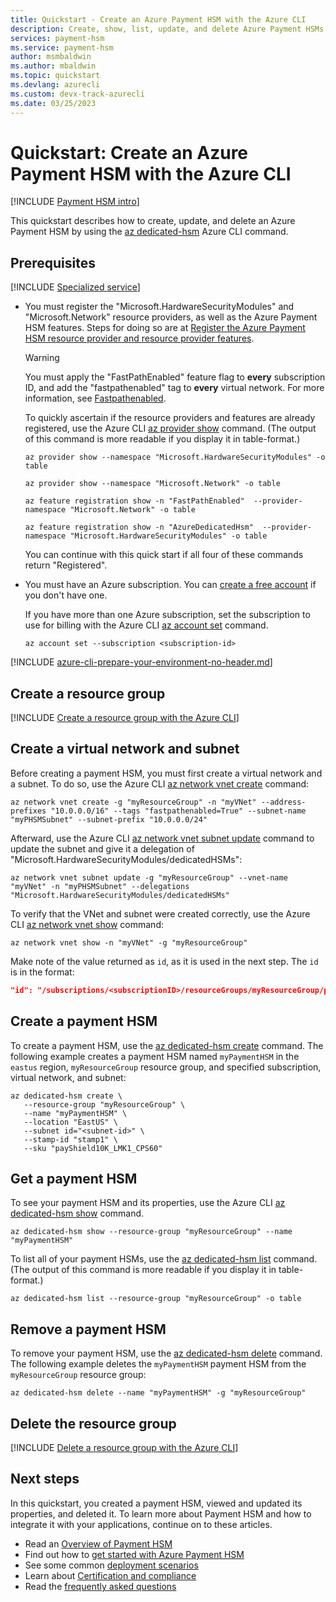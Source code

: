```yaml
---
title: Quickstart - Create an Azure Payment HSM with the Azure CLI
description: Create, show, list, update, and delete Azure Payment HSMs by using the Azure CLI.
services: payment-hsm
ms.service: payment-hsm
author: msmbaldwin
ms.author: mbaldwin
ms.topic: quickstart
ms.devlang: azurecli
ms.custom: devx-track-azurecli
ms.date: 03/25/2023
---
```


# Quickstart: Create an Azure Payment HSM with the Azure CLI

[!INCLUDE [Payment HSM intro](./includes/about-payment-hsm.md)]

This quickstart describes how to create, update, and delete an Azure Payment HSM by using the [az dedicated-hsm](/cli/azure/dedicated-hsm) Azure CLI command.

## Prerequisites

[!INCLUDE [Specialized service](../../includes/payment-hsm/specialized-service.md)]

- You must register the "Microsoft.HardwareSecurityModules" and "Microsoft.Network" resource providers, as well as the Azure Payment HSM features. Steps for doing so are at [Register the Azure Payment HSM resource provider and resource provider features](register-payment-hsm-resource-providers.md).

  > [!WARNING]
  > You must apply the "FastPathEnabled" feature flag to **every** subscription ID, and add the "fastpathenabled" tag to **every** virtual network. For more information, see [Fastpathenabled](fastpathenabled.md).

  To quickly ascertain if the resource providers and features are already registered, use the Azure CLI [az provider show](/cli/azure/provider#az-provider-show) command. (The output of this command is more readable if you display it in table-format.)

  ```azurecli-interactive
  az provider show --namespace "Microsoft.HardwareSecurityModules" -o table
  
  az provider show --namespace "Microsoft.Network" -o table
  
  az feature registration show -n "FastPathEnabled"  --provider-namespace "Microsoft.Network" -o table
  
  az feature registration show -n "AzureDedicatedHsm"  --provider-namespace "Microsoft.HardwareSecurityModules" -o table
  ```

  You can continue with this quick start if all four of these commands return "Registered".

- You must have an Azure subscription. You can [create a free account](https://azure.microsoft.com/free/) if you don't have one.
  
  If you have more than one Azure subscription, set the subscription to use for billing with the Azure CLI [az account set](/cli/azure/account#az-account-set) command.
  
  ```azurecli-interactive
  az account set --subscription <subscription-id>
  ```

[!INCLUDE [azure-cli-prepare-your-environment-no-header.md](~/articles/reusable-content/azure-cli/azure-cli-prepare-your-environment-no-header.md)]  

## Create a resource group

[!INCLUDE [Create a resource group with the Azure CLI](../../includes/cli-rg-create.md)]

## Create a virtual network and subnet

Before creating a payment HSM, you must first create a virtual network and a subnet. To do so, use the Azure CLI [az network vnet create](/cli/azure/network/vnet#az-network-vnet-create) command:

```azurecli-interactive
az network vnet create -g "myResourceGroup" -n "myVNet" --address-prefixes "10.0.0.0/16" --tags "fastpathenabled=True" --subnet-name "myPHSMSubnet" --subnet-prefix "10.0.0.0/24"
```

Afterward, use the Azure CLI [az network vnet subnet update](/cli/azure/network/vnet/subnet#az-network-vnet-subnet-create) command to update the subnet and give it a delegation of "Microsoft.HardwareSecurityModules/dedicatedHSMs":

```azurecli-interactive
az network vnet subnet update -g "myResourceGroup" --vnet-name "myVNet" -n "myPHSMSubnet" --delegations "Microsoft.HardwareSecurityModules/dedicatedHSMs"
```

To verify that the VNet and subnet were created correctly, use the Azure CLI [az network vnet show](/cli/azure/network/vnet) command:

```azurecli-interactive
az network vnet show -n "myVNet" -g "myResourceGroup"
```

Make note of the value returned as `id`, as it is used in the next step.  The `id` is in the format:

```json
"id": "/subscriptions/<subscriptionID>/resourceGroups/myResourceGroup/providers/Microsoft.Network/virtualNetworks/myVNet/subnets/myPHSMSubnet",
```

## Create a payment HSM

To create a payment HSM, use the [az dedicated-hsm create](/cli/azure/dedicated-hsm#az-dedicated-hsm-create) command. The following example creates a payment HSM named `myPaymentHSM` in the `eastus` region, `myResourceGroup` resource group, and specified subscription, virtual network, and subnet:

```azurecli-interactive
az dedicated-hsm create \
   --resource-group "myResourceGroup" \
   --name "myPaymentHSM" \
   --location "EastUS" \
   --subnet id="<subnet-id>" \
   --stamp-id "stamp1" \
   --sku "payShield10K_LMK1_CPS60" 
```

## Get a payment HSM

To see your payment HSM and its properties, use the Azure CLI [az dedicated-hsm show](/cli/azure/dedicated-hsm#az-dedicated-hsm-show) command.

```azurecli-interactive
az dedicated-hsm show --resource-group "myResourceGroup" --name "myPaymentHSM"
```

To list all of your payment HSMs, use the [az dedicated-hsm list](/cli/azure/dedicated-hsm#az-dedicated-hsm-list) command. (The output of this command is more readable if you display it in table-format.)

```azurecli-interactive
az dedicated-hsm list --resource-group "myResourceGroup" -o table
```

## Remove a payment HSM

To remove your payment HSM, use the [az dedicated-hsm delete](/cli/azure/dedicated-hsm#az-dedicated-hsm-delete) command. The following example deletes the `myPaymentHSM` payment HSM from the `myResourceGroup` resource group:

```azurecli-interactive
az dedicated-hsm delete --name "myPaymentHSM" -g "myResourceGroup"
```

## Delete the resource group

[!INCLUDE [Delete a resource group with the Azure CLI](../../includes/cli-rg-delete.md)]

## Next steps

In this quickstart, you created a payment HSM, viewed and updated its properties, and deleted it. To learn more about Payment HSM and how to integrate it with your applications, continue on to these articles.

- Read an [Overview of Payment HSM](overview.md)
- Find out how to [get started with Azure Payment HSM](getting-started.md)
- See some common [deployment scenarios](deployment-scenarios.md)
- Learn about [Certification and compliance](certification-compliance.md)
- Read the [frequently asked questions](faq.yml)
